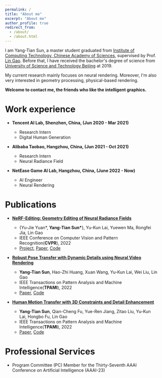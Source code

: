 ```yaml
---
permalink: /
title: "About me"
excerpt: "About me"
author_profile: true
redirect_from: 
  - /about/
  - /about.html
---
```

I am Yang-Tian Sun, a master student graduated from [Institute of Computing Technology, Chinese Academy of Sciences](http://english.ict.cas.cn), supervised by Prof. [Lin Gao](http://www.geometrylearning.com).  Before that, I have received the bachelor's degree of science from [University of Science and Technology Beijing](https://en.ustb.edu.cn/) at 2019.

My current research mainly focuses on neural rendering. Moreover, I'm also very interested in geometry processing, physical-based rendering. 

**Welcome to contact me, the friends who like the intelligent graphics.**

Work experience
======
* **Tencent AI Lab, Shenzhen, China, (Jun 2020 - Mar 2021)**
	* Research Intern
	* Digital Human Generation

* **Alibaba Taobao, Hangzhou, China, (Jun 2021 - Oct 2021)**
	* Research Intern
	* Neural Radiance Field

* **NetEase Game AI Lab, Hangzhou, China, (June 2022 - Now)**
	* AI Engineer
	* Neural Rendering

Publications
======
* **[NeRF-Editing: Geometry Editing of Neural Radiance Fields](http://geometrylearning.com/NeRFEditing/)**
	* {Yu-Jie Yuan\*, **Yang-Tian Sun\***}, Yu-Kun Lai, Yuewen Ma, Rongfei Jia, Lin Gao
	* IEEE Conference on Computer Vision and Pattern Recognition(**CVPR**), 2022
	* [Project](http://geometrylearning.com/NeRFEditing/), [Paper](https://openaccess.thecvf.com/content/CVPR2022/html/Yuan_NeRF-Editing_Geometry_Editing_of_Neural_Radiance_Fields_CVPR_2022_paper.html), [Code](https://github.com/IGLICT/NeRF-Editing)

* **[Robust Pose Transfer with Dynamic Details using Neural Video Rendering](https://arxiv.org/abs/2106.14132)**
	* **Yang-Tian Sun**, Hao-Zhi Huang, Xuan Wang, Yu-Kun Lai, Wei Liu, Lin Gao
	* IEEE Transactions on Pattern Analysis and Machine Intelligence(**TPAMI**), 2022
	* [Paper](https://ieeexplore.ieee.org/document/9756251), [Code](https://github.com/IGLICT/DynamicHumanGeneration_Jittor)

* **[Human Motion Transfer with 3D Constraints and Detail Enhancement](https://arxiv.org/abs/2003.13510)**
	* **Yang-Tian Sun**, Qian-Cheng Fu, Yue-Ren Jiang, Zitao Liu, Yu-Kun Lai, Hongbo Fu, Lin Gao
	* IEEE Transactions on Pattern Analysis and Machine Intelligence(**TPAMI**), 2022
	* [Paper](https://ieeexplore.ieee.org/document/9868156), [Code](https://github.com/IGLICT/MT_DE-Jittor)


Professional Services
======
* Program Committee (PC) Member for the Thirty-Seventh AAAI Conference on Artificial Intelligence (AAAI-23)

